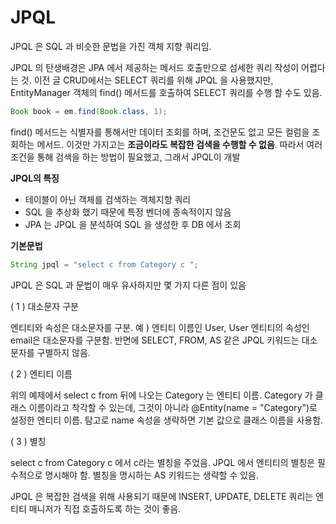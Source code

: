 # JPQL

JPQL 은 SQL 과 비슷한 문법을 가진 객체 지향 쿼리임.

JPQL 의 탄생배경은 JPA 에서 제공하는 메서드 호출만으로 섬세한 쿼리 작성이 어렵다는 것. 이전 글 CRUD에서는 SELECT 쿼리를 위해 JPQL 을 사용했지만, EntityManager 객체의 find() 메서드를 호출하여 SELECT 쿼리를 수행 할 수도 있음.

```java
Book book = em.find(Book.class, 1);
```

find() 메서드는 식별자를 통해서만 데이터 조회를 하며, 조건문도 없고 모든 컬럼을 조회하는 메서드. 이것만 가지고는 **조금이라도 복잡한 검색을 수행할 수 없음**. 따라서 여러 조건을 통해 검색을 하는 방법이 필요했고, 그래서 JPQL이 개발



**JPQL의 특징**

- 테이블이 아닌 객체를 검색하는 객체지향 쿼리
- SQL 을 추상화 했기 때문에 특정 벤더에 종속적이지 않음
- JPA 는 JPQL 을 분석하여 SQL 을 생성한 후 DB 에서 조회



**기본문법**

```java
String jpql = "select c from Category c ";
```

JPQL 은 SQL 과 문법이 매우 유사하지만 몇 가지 다른 점이 있음

( 1 ) 대소문자 구분

엔티티와 속성은 대소문자를 구분. 예 ) 엔티티 이름인 User, User 엔티티의 속성인 email은 대소문자를 구분함. 반면에 SELECT, FROM, AS 같은 JPQL 키워드는 대소문자를 구별하지 않음.

( 2 ) 엔티티 이름

위의 예제에서 select c from 뒤에 나오는 Category 는 엔티티 이름. Category 가 클래스 이름이라고 착각할 수 있는데, 그것이 아니라 @Entity(name = "Category")로 설정한 엔티티 이름. 탐고로 name 속성을 생략하면 기본 값으로 클래스 이름을 사용함.

( 3 ) 별칭

select c from Category c 에서 c라는 별칭을 주었음. JPQL 에서 엔티티의 별칭은 필수적으로 명시해야 함. 별칭을 명시하는 AS 키워드는 생략할 수 있음. 



JPQL 은 복잡한 검색을 위해 사용되기 때문에 INSERT, UPDATE, DELETE 쿼리는 엔티티 매니저가 직접 호출하도록 하는 것이 좋음.
